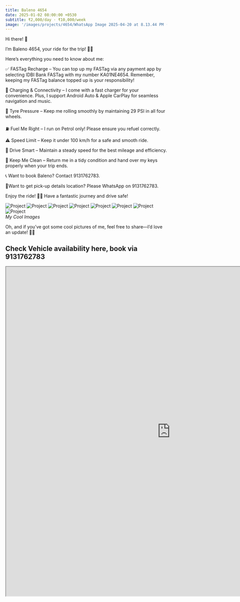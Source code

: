 ```yaml
---
title: Baleno 4654
date: 2025-01-02 08:00:00 +0530
subtitle: ₹2,000/day · ₹10,000/week
image: '/images/projects/4654/WhatsApp Image 2025-04-20 at 8.13.44 PM (1) (1).jpeg'
---
```


Hi there! 👋

I’m Baleno 4654, your ride for the trip! 🚗💨

Here’s everything you need to know about me:

✅ FASTag Recharge – You can top up my FASTag via any payment app by selecting IDBI Bank FASTag with my number KA01NE4654. Remember, keeping my FASTag balance topped up is your responsibility!

🔋 Charging & Connectivity – I come with a fast charger for your convenience. Plus, I support Android Auto & Apple CarPlay for seamless navigation and music.

🔧 Tyre Pressure – Keep me rolling smoothly by maintaining 29 PSI in all four wheels.

⛽ Fuel Me Right – I run on Petrol only! Please ensure you refuel correctly.

⚠️ Speed Limit – Keep it under 100 km/h for a safe and smooth ride.

🚗 Drive Smart – Maintain a steady speed for the best mileage and efficiency.

🧼 Keep Me Clean – Return me in a tidy condition and hand over my keys properly when your trip ends.

📞 Want to book Baleno? Contact 9131762783.

📍Want to get pick-up details location? Please WhatsApp on 9131762783.

Enjoy the ride! 🚗✨ Have a fantastic journey and drive safe!


<div class="gallery-box">
  <div class="gallery">
    <img src="/images/projects/4654/WhatsApp Image 2025-04-20 at 8.13.43 PM (1).jpeg" loading="lazy" alt="Project">
    <img src="/images/projects/4654/WhatsApp Image 2025-04-20 at 8.13.33 PM.jpeg" loading="lazy" alt="Project">
    <img src="/images/projects/4654/WhatsApp Image 2025-04-20 at 8.13.35 PM.jpeg" loading="lazy" alt="Project">
    <img src="/images/projects/4654/WhatsApp Image 2025-04-20 at 8.13.38 PM (1).jpeg" loading="lazy" alt="Project">
    <img src="/images/projects/4654/WhatsApp Image 2025-04-20 at 8.13.38 PM.jpeg" loading="lazy" alt="Project">
    <img src="/images/projects/4654/WhatsApp Image 2025-04-20 at 8.13.43 PM.jpeg" loading="lazy" alt="Project">
    <img src="/images/projects/4654/WhatsApp Image 2025-04-20 at 8.13.44 PM.jpeg" loading="lazy" alt="Project">
    <img src="/images/projects/4654/WhatsApp Image 2025-04-20 at 8.13.30 PM.jpeg" loading="lazy" alt="Project">

  </div>
  <em>My Cool Images</em>
</div>

Oh, and if you’ve got some cool pictures of me, feel free to share—I’d love an update! 📸😉


## Check Vehicle availability here, book via 9131762783
<iframe src="https://www.zoomcar.com/car_details/-197783" height="1024px" width="1024px" loading="lazy"></iframe>